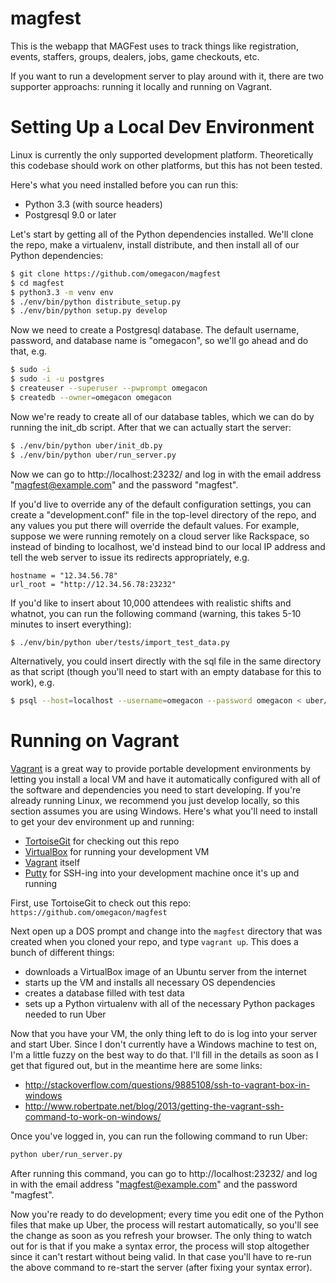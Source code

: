 magfest
=======

This is the webapp that MAGFest uses to track things like registration, events, staffers, groups, dealers, jobs, game checkouts, etc.

If you want to run a development server to play around with it, there are two supporter approachs: running it locally and running on Vagrant.


Setting Up a Local Dev Environment
==================================

Linux is currently the only supported development platform.  Theoretically this codebase should work on other platforms, but this has not been tested.

Here's what you need installed before you can run this:
* Python 3.3 (with source headers)
* Postgresql 9.0 or later

Let's start by getting all of the Python dependencies installed.  We'll clone the repo, make a virtualenv, install distribute, and then install all of our Python dependencies:

```bash
$ git clone https://github.com/omegacon/magfest
$ cd magfest
$ python3.3 -m venv env
$ ./env/bin/python distribute_setup.py
$ ./env/bin/python setup.py develop
```

Now we need to create a Postgresql database.  The default username, password, and database name is "omegacon", so we'll go ahead and do that, e.g.

```bash
$ sudo -i
$ sudo -i -u postgres
$ createuser --superuser --pwprompt omegacon
$ createdb --owner=omegacon omegacon
```

Now we're ready to create all of our database tables, which we can do by running the init_db script.  After that we can actually start the server:

```bash
$ ./env/bin/python uber/init_db.py
$ ./env/bin/python uber/run_server.py
```

Now we can go to http://localhost:23232/ and log in with the email address "magfest@example.com" and the password "magfest".

If you'd live to override any of the default configuration settings, you can create a "development.conf" file in the top-level directory of the repo, and any values you put there will override the default values.  For example, suppose we were running remotely on a cloud server like Rackspace, so instead of binding to localhost, we'd instead bind to our local IP address and tell the web server to issue its redirects appropriately, e.g.

```
hostname = "12.34.56.78"
url_root = "http://12.34.56.78:23232"
```

If you'd like to insert about 10,000 attendees with realistic shifts and whatnot, you can run the following command (warning, this takes 5-10 minutes to insert everything):

```bash
$ ./env/bin/python uber/tests/import_test_data.py
```

Alternatively, you could insert directly with the sql file in the same directory as that script (though you'll need to start with an empty database for this to work), e.g.

```bash
$ psql --host=localhost --username=omegacon --password omegacon < uber/tests/test_data.sql
```


Running on Vagrant
==================
[Vagrant](http://www.vagrantup.com/) is a great way to provide portable development environments by letting you install a local VM and have it automatically configured with all of the software and dependencies you need to start developing.  If you're already running Linux, we recommend you just develop locally, so this section assumes you are using Windows.  Here's what you'll need to install to get your dev environment up and running:
* [TortoiseGit](https://code.google.com/p/tortoisegit/) for checking out this repo
* [VirtualBox](https://www.virtualbox.org/wiki/Downloads) for running your development VM
* [Vagrant](http://www.vagrantup.com/downloads.html) itself
* [Putty](http://www.chiark.greenend.org.uk/~sgtatham/putty/download.html) for SSH-ing into your development machine once it's up and running

First, use TortoiseGit to check out this repo: ``https://github.com/omegacon/magfest``

Next open up a DOS prompt and change into the ``magfest`` directory that was created when you cloned your repo, and type ``vagrant up``.  This does a bunch of different things:
* downloads a VirtualBox image of an Ubuntu server from the internet
* starts up the VM and installs all necessary OS dependencies
* creates a database filled with test data
* sets up a Python virtualenv with all of the necessary Python packages needed to run Uber

Now that you have your VM, the only thing left to do is log into your server and start Uber.  Since I don't currently have a Windows machine to test on, I'm a little fuzzy on the best way to do that.  I'll fill in the details as soon as I get that figured out, but in the meantime here are some links:
* http://stackoverflow.com/questions/9885108/ssh-to-vagrant-box-in-windows
* http://www.robertpate.net/blog/2013/getting-the-vagrant-ssh-command-to-work-on-windows/

Once you've logged in, you can run the following command to run Uber:

```bash
python uber/run_server.py
```

After running this command, you can go to http://localhost:23232/ and log in with the email address "magfest@example.com" and the password "magfest".

Now you're ready to do development; every time you edit one of the Python files that make up Uber, the process will restart automatically, so you'll see the change as soon as you refresh your browser.  The only thing to watch out for is that if you make a syntax error, the process will stop altogether since it can't restart without being valid.  In that case you'll have to re-run the above command to re-start the server (after fixing your syntax error).
